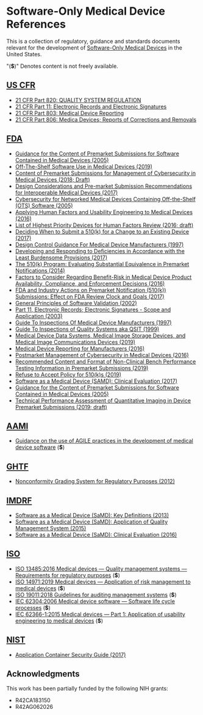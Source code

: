 # Software-Only Medical Device References

This is a collection of regulatory, guidance and standards documents relevant for the development of [Software-Only Medical Devices](https://www.fda.gov/medical-devices/digital-health-center-excellence/software-medical-device-samd) in the United States.

"(**$**)" Denotes content is not freely available.

## [US CFR](https://en.wikipedia.org/wiki/Code_of_Federal_Regulations)

- [21 CFR Part 820: QUALITY SYSTEM REGULATION](https://www.accessdata.fda.gov/scripts/cdrh/cfdocs/cfcfr/CFRSearch.cfm?CFRPart=820)
- [21 CFR Part 11: Electronic Records and Electronic Signatures](https://www.accessdata.fda.gov/scripts/cdrh/cfdocs/cfcfr/CFRSearch.cfm?CFRPart=11&showFR=1)
- [21 CFR Part 803: Medical Device Reporting](https://www.accessdata.fda.gov/scripts/cdrh/cfdocs/cfcfr/CFRSearch.cfm?CFRPart=803)
- [21 CFR Part 806: Medica Devices; Reports of Corrections and Removals](https://www.accessdata.fda.gov/scripts/cdrh/cfdocs/cfcfr/CFRSearch.cfm?CFRPart=806)

## [FDA](https://en.wikipedia.org/wiki/Food_and_Drug_Administration)

- [Guidance for the Content of Premarket Submissions for Software Contained in Medical Devices (2005)](https://www.fda.gov/media/73065/download)
- [Off-The-Shelf Software Use in Medical Devices (2019)](https://www.fda.gov/media/71794/download)
- [Content of Premarket Submissions for Management of Cybersecurity in Medical Devices (2018; Draft)](https://www.fda.gov/media/119933/download)
- [Design Considerations and Pre-market Submission Recommendations for Interoperable Medical Devices (2017)](https://www.fda.gov/media/95636/download)
- [Cybersecurity for Networked Medical Devices Containing Off-the-Shelf (OTS) Software (2005)](https://www.fda.gov/media/72154/download)
- [Applying Human Factors and Usability Engineering to Medical Devices (2016)](https://www.fda.gov/media/80481/download)
- [List of Highest Priority Devices for Human Factors Review (2016; draft)](https://www.fda.gov/media/95804/download)
- [Deciding When to Submit a 510(k) for a Change to an Existing Device (2017)](https://www.fda.gov/media/99812/download)
- [Design Control Guidance For Medical Device Manufacturers (1997)](https://www.fda.gov/media/116573/download)
- [Developing and Responding to Deficiencies in Accordance with the Least Burdensome Provisions (2017)](https://www.fda.gov/media/71735/download)
- [The 510(k) Program: Evaluating Substantial Equivalence in Premarket Notifications (2014)](https://www.fda.gov/media/82395/download)
- [Factors to Consider Regarding Benefit-Risk in Medical Device Product Availability, Compliance, and Enforcement Decisions (2016)](https://www.fda.gov/media/98657/download)
- [FDA and Industry Actions on Premarket Notification (510(k)) Submissions: Effect on FDA Review Clock and Goals (2017)](https://www.fda.gov/media/73507/download)
- [General Principles of Software Validation (2002)](https://www.fda.gov/media/73141/download)
- [Part 11, Electronic Records; Electronic Signatures - Scope and Application (2003)](https://www.fda.gov/media/75414/download)
- [Guide To Inspections Of Medical Device Manufacturers (1997)](https://www.fda.gov/inspections-compliance-enforcement-and-criminal-investigations/inspection-technical-guides/medical-device-manufacturers)
- [Guide To Inspections of Quality Systems aka QSIT (1999)](https://www.fda.gov/files/Guide-to-Inspections-of-Quality-Systems.pdf)
- [Medical Device Data Systems, Medical Image Storage Devices, and Medical Image Communications Devices (2019)](https://www.fda.gov/media/88572/download)
- [Medical Device Reporting for Manufacturers (2016)](https://www.fda.gov/media/86420/download)
- [Postmarket Management of Cybersecurity in Medical Devices (2016)](https://www.fda.gov/media/95862/download)
- [Recommended Content and Format of Non-Clinical Bench Performance Testing Information in Premarket Submissions (2019)](https://www.fda.gov/media/113230/download)
- [Refuse to Accept Policy for 510(k)s (2019)](https://www.fda.gov/media/83888/download)
- [Software as a Medical Device (SAMD): Clinical Evaluation (2017)](https://www.fda.gov/media/100714/download)
- [Guidance for the Content of Premarket Submissions for Software Contained in Medical Devices (2005)](https://www.fda.gov/media/73065/download)
- [Technical Performance Assessment of Quantitative Imaging in Device Premarket Submissions (2019; draft)](https://www.fda.gov/media/123271/download)

## [AAMI](https://www.aami.org/)

- [Guidance on the use of AGILE practices in the development of medical device software](https://webstore.ansi.org/standards/aami/aamitir452012r2018) (**$**)

## [GHTF](https://www.who.int/medical_devices/collaborations/force/en/)

- [Nonconformity Grading System for Regulatory Purposes (2012)](https://www.fda.gov/files/medical%20devices/published/Quality-management-system-%E2%80%93-Medical-devices%E2%80%93-Nonconformity-Grading-System-for-Regulatory-Purposes-and-Information-Exchange.pdf)

## [IMDRF](http://www.imdrf.org/)

- [Software as a Medical Device (SaMD): Key Definitions (2013)](http://academy.gmp-compliance.org/guidemgr/files/IMDRF-TECH-131209-SAMD-KEY-DEFINITIONS.PDF)
- [Software as a Medical Device (SaMD): Application of Quality Management System (2015)](http://www.imdrf.org/docs/imdrf/final/consultations/imdrf-cons-samd-aqms-150326.pdf)
- [Software as a Medical Device (SaMD): Clinical Evaluation (2016)](http://www.imdrf.org/docs/imdrf/final/consultations/imdrf-cons-samd-ce.pdf)

## [ISO](https://www.iso.org/home.html)

- [ISO 13485:2016 Medical devices — Quality management systems — Requirements for regulatory purposes](https://www.iso.org/standard/59752.html) (**$**)
- [ISO 14971:2019 Medical devices — Application of risk management to medical devices](https://www.iso.org/standard/72704.html) (**$**)
- [ISO 19011:2018 Guidelines for auditing management systems](https://www.iso.org/standard/70017.html) (**$**)
- [IEC 62304:2006 Medical device software — Software life cycle processes](https://www.iso.org/standard/38421.html) (**$**)
- [IEC 62366-1:2015 Medical devices — Part 1: Application of usability engineering to medical devices](https://www.iso.org/standard/63179.html)  (**$**)

## [NIST](https://www.nist.gov/)

- [Application Container Security Guide (2017)](https://nvlpubs.nist.gov/nistpubs/SpecialPublications/NIST.SP.800-190.pdf)

## Acknowledgments

This work has been partially funded by the following NIH grants:
- R42CA183150
- R42AG062026
